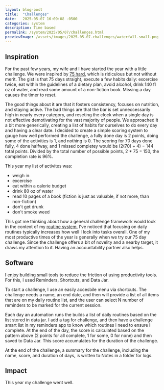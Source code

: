 ```yaml
---
layout: blog-post
title:  "Challenges"
date:   2025-05-07 16:09:08 -0500
categories: system
description: Time based 
permalink: /system/2025/05/07/challenges.html
previewImage: /assets/images/2025-05-07-challenges/waterfall-small.png
---
```


## Inspiration

For the past few years, my wife and I have started the year with a little challenge. We were inspired by [75 hard](https://andyfrisella.com/pages/75hard-info), which is ridiculous but not without merit. The gist is that 75 days straight, execute a few habits daily: excercise twice, eat within the guidelines of a dietary plan, avoid alcohol, drink 140 fl oz of water, and read some amount of a non-fiction book. Missing a day causes the timer to reset. 

The good things about it are that it fosters consistency, focuses on nutrition, and staying active. The bad things are that the bar is set unneccessarily high in nearly every category, and reseting the clock when a single day is not effective demotivating for the vast majority of people. We approached it a bit more generically, creating a list of habits for ourselves to do every day and having a clear date. I decided to create a simple scoring system to gauge how well performed the challenge, a fully done day is 2 points, doing some of the activities is 1, and nothing is 0. The scoring for 70 days done fully,  4 done halfway, and 1 missed completey would be (2(70) + 4) = 144 total points. Divided by the total number of possible points, 2 * 75 = 150, the completion rate is 96%.

This year my list of activites was:
* weigh in
* excercise
* eat within a calorie budget
* drink 80 oz of water
* read 10 pages of a book (fiction is just as valuable, if not more, than non-fiction)
* don't get drunk
* don't smoke weed

This got me thinking about how a general challenge framework would look in the context of my [routine system.](/system/2024/03/27/keeping-time.html) I've noticed that focusing on daily routines typically increases how well I lock into tasks overall. One of my most productive times of the year is generally when we try our 75 day challenge. Since the challenge offers a bit of novelity and a nearby target, it draws my attention to it. Having an accountability partner also helps. 

<!-- <div style="position: relative;overflow: hidden;width: 100%;max-width:600px;margin:0 auto;padding-top: 56%;"><iframe src="https://clip.cafe/e/702453" style="position: absolute;top: 0;left: 0;bottom: 0;right: 0;width: 100%;height: 60%;"></iframe></div> -->

## Software

I enjoy building small tools to reduce the friction of using productivity tools. For this, I used Reminders, Shortcuts, and Data Jar.

To start a challenge, I use an easily accesbile menu via shortcuts. The challenge needs a name, an end date, and then will provide a list of all items that are on my daily routine list, and the user can select N number of reminders to be marked for the current session.

Each day an automation runs the builds a list of daily routines based on the list stored in data jar. I add a tag for challenge, and then have a challenge smart list in my reminders app to know which routines I need to ensure I complete. At the end of the day, the score is calculated based on the pattern above (2 points for all complete, 1 for some, 0 for none) and then saved to Data Jar. This score accumulates for the duration of the challenge.

At the end of the challenge, a summary for the challenge, including the name, score, and duration of days, is written to Notes in a folder for logs.

## Impact

This year my challenge went well.

<!-- 
    @TODO
    * Add photos for evidence of crimes
    * Add summary of this year's challenge
    * Section on generalized challenges
    * Photos for thumbnail
    * Add description
 -->